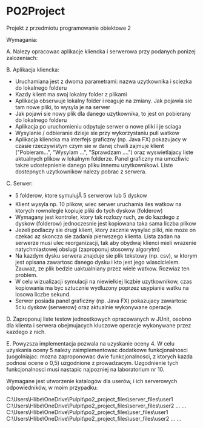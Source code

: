 # PO2Project
Projekt z przedmiotu programowanie obiektowe 2

Wymagania:

A. Nalezy opracowac aplikacje kliencka i serwerowa przy podanych ponizej zalozeniach:

B. Aplikacja kliencka:
- Uruchamiana jest z dwoma parametrami: nazwa uzytkownika i sciezka do lokalnego folderu
- Kazdy klient ma swoj lokalny folder z plikami
- Aplikacja obserwuje lokalny folder i reaguje na zmiany. Jak pojawia sie tam nowe pliki, to wysyla je na serwer
- Jak pojawi sie nowy plik dla danego uzytkownika, to jest on pobierany do lokalnego folderu
- Aplikacja po uruchomieniu odpytuje serwer o nowe pliki i je sciaga
- Wysylanie / odbieranie dzieje sie przy wykorzystaniu puli watkow
- Aplikacja kliencka ma interfejs graficzny (np. Java FX) pokazujacy w czasie rzeczywistym czym sie w danej chwili zajmuje klient ("Pobieram...", "Wysylam ...", "Sprawdzam ....") oraz wyswietlajacy liste aktualnych plikow w lokalnym folderze. Panel graficzny ma umozliwic takze udostepnienie danego pliku innemu uzytkownikowi. Liste dostepnych uzytkownikow nalezy pobrac z serwera.

C. Serwer:
- 5 folderow, ktore symulujÄ 5 serwerow lub 5 dyskow
- Klient wysyla np. 10 plikow, wiec serwer uruchamia iles watkow na ktorych rownolegle kopiuje pliki do tych dyskow (folderow)
- Wymagany jest kontroler, ktory tak rozlozy ruch, ze do kazdego z dyskow (folderow) jednoczesnie jest kopiowana taka sama liczba plikow
- Jezeli podlaczy sie drugi klient, ktory zacznie wysylac pliki, nie moze on czekac az skoncza sie zadania pierwszego klienta. Lista zadan na serwerze musi ulec reorganizacji, tak aby obydwaj klienci mieli wrazenie natychmiastowej obslugi (zaproponuj stosowny algorytm)
- Na kazdym dysku serwera znajduje sie plik tekstowy (np. csv), w ktorym jest opisana zawartosc danego dysku i kto jest jego wlascicielem. Zauwaz, ze plik bedzie uaktualniany przez wiele watkow. Rozwiaz ten problem.
- W celu wizualizacji symulacji na niewielkiej liczbie uzytkownikow, czas kopiowania ma byc sztucznie wydluzony poprzez usypianie watku na losowa liczbe sekund.
- Serwer posiada panel graficzny (np. Java FX) pokazujacy zawartosc 5ciu dyskow (serwerow) oraz aktualnie wykonywane operacje.

D. Zaproponuj liste testow jednostkowych opracowanych w JUnit, osobno dla klienta i serwera obejmujacych kluczowe operacje wykonywane przez kazdego z nich.

E. Powyzsza implementacja pozwala na uzyskanie oceny 4. W celu uzyskania oceny 5 nalezy zaimplementowac dodatkowe funkcjonalnosci (uogolniajac: mozna zaproponowac dwie funkcjonalnosci, z ktorych kazda podnosi ocene o 0,5) uzgodnione z prowadzacym. Uzgodnienie tych funkcjonalnosci musi nastapic najpozniej na laboratorium nr 10.




Wymagane jest utworzenie katalogów dla userów, i ich serverowych odpowiedników,
w moim przypadku:

C:\Users\Hlibe\OneDrive\Pulpit\po2_project_files\server_files\user1
C:\Users\Hlibe\OneDrive\Pulpit\po2_project_files\server_files\user2
...
...
C:\Users\Hlibe\OneDrive\Pulpit\po2_project_files\user_files\user1
C:\Users\Hlibe\OneDrive\Pulpit\po2_project_files\user_files\user2
...
...
